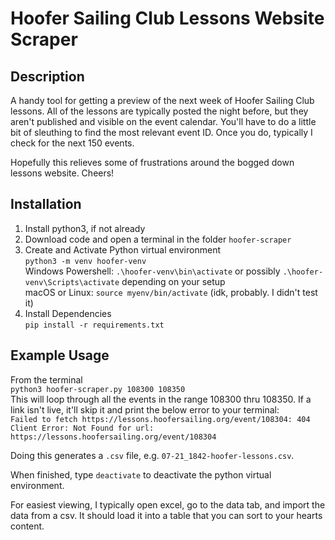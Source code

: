 # Hoofer Sailing Club Lessons Website Scraper

## Description
A handy tool for getting a preview of the next week of Hoofer Sailing Club lessons. All of the lessons are typically posted the night before, but they aren't published and visible on the event calendar. You'll have to do a little bit of sleuthing to find the most relevant event ID. Once you do, typically I check for the next 150 events. <br>

Hopefully this relieves some of frustrations around the bogged down lessons website. Cheers!

## Installation
1. Install python3, if not already
2. Download code and open a terminal in the folder `hoofer-scraper`
3. Create and Activate Python virtual environment <br>
`python3 -m venv hoofer-venv` <br>
Windows Powershell: `.\hoofer-venv\bin\activate` or possibly `.\hoofer-venv\Scripts\activate` depending on your setup <br>
macOS or Linux: `source myenv/bin/activate` (idk, probably. I didn't test it)
4. Install Dependencies <br>
`pip install -r requirements.txt`

## Example Usage
From the terminal <br>
`python3 hoofer-scraper.py 108300 108350` <br>
This will loop through all the events in the range 108300 thru 108350. If a link isn't live, it'll skip it and print the below error to your terminal: <br>
`Failed to fetch https://lessons.hoofersailing.org/event/108304: 404 Client Error: Not Found for url: https://lessons.hoofersailing.org/event/108304`

Doing this generates a `.csv` file, e.g. `07-21_1842-hoofer-lessons.csv`.

When finished, type `deactivate` to deactivate the python virtual environment.

For easiest viewing, I typically open excel, go to the data tab, and import the data from a csv. It should load it into a table that you can sort to your hearts content.
